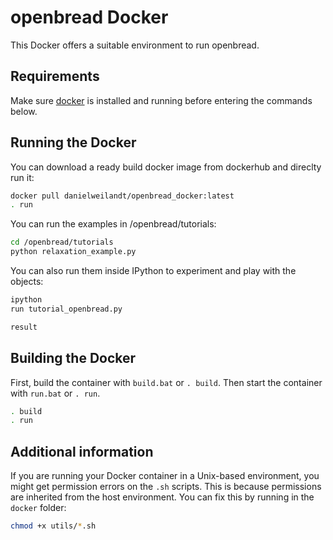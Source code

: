 # openbread Docker

This Docker offers a suitable environment to run openbread.

## Requirements

Make sure [docker](https://www.docker.com/) is installed and running before entering the commands below.

## Running the Docker
You can download a ready build docker image from dockerhub and direclty run it:  

```bash
docker pull danielweilandt/openbread_docker:latest
. run
```

You can run the examples in /openbread/tutorials:
```bash
cd /openbread/tutorials
python relaxation_example.py
```

You can also run them inside IPython to experiment and play with the objects:

```bash
ipython
run tutorial_openbread.py

result
```

## Building the Docker

First, build the container with `build.bat` or `. build`.
Then start the container with `run.bat` or `. run`.
```bash
. build
. run
```


## Additional information

If you are running your Docker container in a Unix-based environment, you might get permission errors on the `.sh` scripts.
This is because permissions are inherited from the host environment. You can fix this by running in the `docker` folder:
```bash
chmod +x utils/*.sh

```
